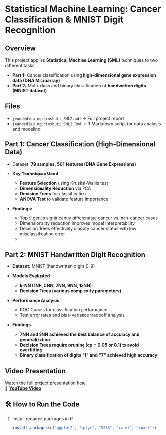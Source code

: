 # Statistical Machine Learning: Cancer Classification & MNIST Digit Recognition

## Overview
This project applies **Statistical Machine Learning (SML)** techniques to two different tasks  
- **Part 1:** Cancer classification using **high-dimensional gene expression data (DNA Microarray)** 
- **Part 2:** Multi-class and binary classification of **handwritten digits (MNIST dataset)**

## Files
- `jeandedieu_ngirinshuti_SML2.pdf` → Full project report 
- `jeandedieu_ngirinshuti_SML2.Rmd` → R Markdown script for data analysis and modeling

## Part 1: Cancer Classification (High-Dimensional Data)
- Dataset: **79 samples, 501 features (DNA Gene Expressions)**  
- **Key Techniques Used**
  - **Feature Selection** using Kruskal-Wallis test  
  - **Dimensionality Reduction** via PCA  
  - **Decision Trees** for classification  
  - **ANOVA Test** to validate feature importance  

- **Findings:**
  - Top 9 genes significantly differentiate cancer vs. non-cancer cases
  - Dimensionality reduction improves model interpretability
  - Decision Trees effectively classify cancer status with low misclassification error
  - 
## Part 2: MNIST Handwritten Digit Recognition
- **Dataset:** MNIST (handwritten digits 0-9)
- **Models Evaluated**  
  - **k-NN (1NN, 5NN, 7NN, 9NN, 13NN)**  
  - **Decision Trees (various complexity parameters)**  
- **Performance Analysis**  
  - ROC Curves for classification performance  
  - Test error rates and bias-variance tradeoff analysis  

- **Findings**
  - **7NN and 9NN achieved the best balance of accuracy and generalization**
  - **Decision Trees require pruning (cp = 0.05 or 0.1) to avoid overfitting**
  - **Binary classification of digits "1" and "7" achieved high accuracy**

## Video Presentation
Watch the full project presentation here  
🔗 **[YouTube Video](https://youtu.be/5vDRaiMnfyw)**  

## 🛠 How to Run the Code
1. Install required packages in R
   ```r
   install.packages(c("ggplot2", "dplyr", "MASS", "caret", "rpart"))
